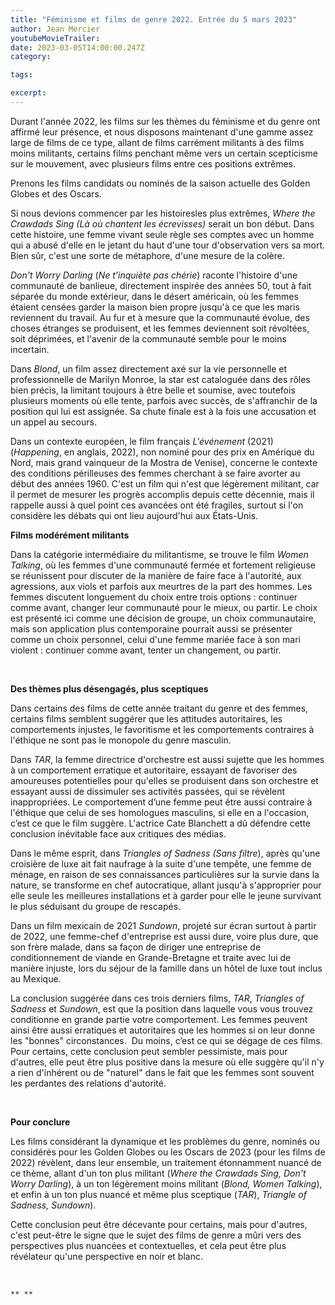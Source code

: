 ```yaml
---
title: "Féminisme et films de genre 2022. Entrée du 5 mars 2023"
author: Jean Mercier
youtubeMovieTrailer: 
date: 2023-03-05T14:00:00.247Z
category:

tags:

excerpt: 
---
```



Durant l'année 2022, les films sur les thèmes du féminisme et du genre ont affirmé leur présence, et nous disposons maintenant d'une gamme assez large de films de ce type, allant de films carrément militants à des films moins militants, certains films penchant même vers un certain scepticisme sur le mouvement, avec plusieurs films entre ces positions extrêmes.

Prenons les films candidats ou nominés de la saison actuelle des Golden Globes et des Oscars.

Si nous devions commencer par les histoiresles  plus extrêmes, *Where the Crawdads Sing (Là où chantent les écrevisses)* serait un bon début. Dans cette histoire, une femme vivant seule règle ses comptes avec un homme qui a abusé d'elle en le jetant du haut d'une tour d'observation vers sa mort. Bien sûr, c'est une sorte de métaphore, d'une mesure de la colère.

*Don't Worry Darling* (*Ne t’inquiète pas chérie*) raconte l'histoire d'une communauté de banlieue, directement inspirée des années 50, tout à fait séparée du monde extérieur, dans le désert américain, où les femmes étaient censées garder la maison bien propre jusqu'à ce que les maris reviennent du travail. Au fur et à mesure que la communauté évolue, des choses étranges se produisent, et les femmes deviennent soit révoltées, soit déprimées, et l'avenir de la communauté semble pour le moins incertain.

Dans *Blond*, un film assez directement axé sur la vie personnelle et professionnelle de Marilyn Monroe, la star est cataloguée dans des rôles bien précis, la limitant toujours à être belle et soumise, avec toutefois plusieurs moments où elle tente, parfois avec succès, de s'affranchir de la position qui lui est assignée. Sa chute finale est à la fois une accusation et un appel au secours.

Dans un contexte européen, le film français *L'événement* (2021) (*Happening*, en anglais, 2022), non nominé pour des prix en Amérique du Nord, mais grand vainqueur de la Mostra de Venise), concerne le contexte des conditions périlleuses des femmes cherchant à se faire avorter au début des années 1960. C'est un film qui n'est que légèrement militant, car il permet de mesurer les progrès accomplis depuis cette décennie, mais il rappelle aussi à quel point ces avancées ont été fragiles, surtout si l'on considère les débats qui ont lieu aujourd'hui aux États-Unis.

**Films modérément militants**

Dans la catégorie intermédiaire du militantisme, se trouve le film *Women Talking*, où les femmes d'une communauté fermée et fortement religieuse se réunissent pour discuter de la manière de faire face à l'autorité, aux agressions, aux viols et parfois aux meurtres de la part des hommes. Les femmes discutent longuement du choix entre trois options : continuer comme avant, changer leur communauté pour le mieux, ou partir. Le choix est présenté ici comme une décision de groupe, un choix communautaire, mais son application plus contemporaine pourrait aussi se présenter comme un choix personnel, celui d'une femme mariée face à son mari violent : continuer comme avant, tenter un changement, ou partir.

 

**Des thèmes plus désengagés, plus sceptiques**

Dans certains des films de cette année traitant du genre et des femmes, certains films semblent suggérer que les attitudes autoritaires, les comportements injustes, le favoritisme et les comportements contraires à l'éthique ne sont pas le monopole du genre masculin.

Dans *TAR*, la femme directrice d'orchestre est aussi sujette que les hommes à un comportement erratique et autoritaire, essayant de favoriser des amoureuses potentielles pour qu'elles se produisent dans son orchestre et essayant aussi de dissimuler ses activités passées, qui se révèlent inappropriées. Le comportement d’une femme peut être aussi contraire à l'éthique que celui de ses homologues masculins, si elle en a l'occasion, c’est ce que le film suggère. L'actrice Cate Blanchett a dû défendre cette conclusion inévitable face aux critiques des médias.

Dans le même esprit, dans *Triangles of Sadness* *(Sans filtre*), après qu'une croisière de luxe ait fait naufrage à la suite d'une tempête, une femme de ménage, en raison de ses connaissances particulières sur la survie dans la nature, se transforme en chef autocratique, allant jusqu'à s'approprier pour elle seule les meilleures installations et à garder pour elle le jeune survivant le plus séduisant du groupe de rescapés.

Dans un film mexicain de 2021 *Sundown*, projeté sur écran surtout à partir de 2022, une femme-chef d'entreprise est aussi dure, voire plus dure, que son frère malade, dans sa façon de diriger une entreprise de conditionnement de viande en Grande-Bretagne et traite avec lui de manière injuste, lors du séjour de la famille dans un hôtel de luxe tout inclus au Mexique.   

La conclusion suggérée dans ces trois derniers films, *TAR*, *Triangles of Sadness* et *Sundown*, est que la position dans laquelle vous vous trouvez conditionne en grande partie votre comportement. Les femmes peuvent ainsi être aussi erratiques et autoritaires que les hommes si on leur donne les "bonnes" circonstances.  Du moins, c’est ce qui se dégage de ces films. Pour certains, cette conclusion peut sembler pessimiste, mais pour d'autres, elle peut être plus positive dans la mesure où elle suggère qu'il n'y a rien d'inhérent ou de "naturel" dans le fait que les femmes sont souvent les perdantes des relations d'autorité.

 

**Pour conclure**

Les films considérant la dynamique et les problèmes du genre, nominés ou considérés pour les Golden Globes ou les Oscars de 2023 (pour les films de 2022) révèlent, dans leur ensemble, un traitement étonnamment nuancé de ce thème, allant d'un ton plus militant (*Where the Crawdads Sing, Don't Worry Darling*), à un ton légèrement moins militant (*Blond, Women Talking*), et enfin à un ton plus nuancé et même plus sceptique (*TAR*), *Triangle of Sadness, Sundown*).

Cette conclusion peut être décevante pour certains, mais pour d'autres, c'est peut-être le signe que le sujet des films de genre a mûri vers des perspectives plus nuancées et contextuelles, et cela peut être plus révélateur qu'une perspective en noir et blanc.

 

    ** **